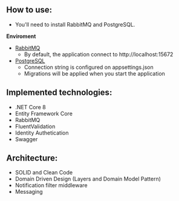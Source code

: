 ## How to use:

- You'll need to install RabbitMQ and PostgreSQL.

**Enviroment**

- [RabbitMQ](https://www.rabbitmq.com/docs/download)
  - By default, the application connect to http://localhost:15672
- [PostgreSQL](https://www.postgresql.org/download/)
  - Connection string is configured on appsettings.json
  - Migrations will be applied when you start the application

## Implemented technologies:

- .NET Core 8
- Entity Framework Core
- RabbitMQ
- FluentValidation
- Identity Authetication
- Swagger

## Architecture:

- SOLID and Clean Code
- Domain Driven Design (Layers and Domain Model Pattern)
- Notification filter middleware
- Messaging
